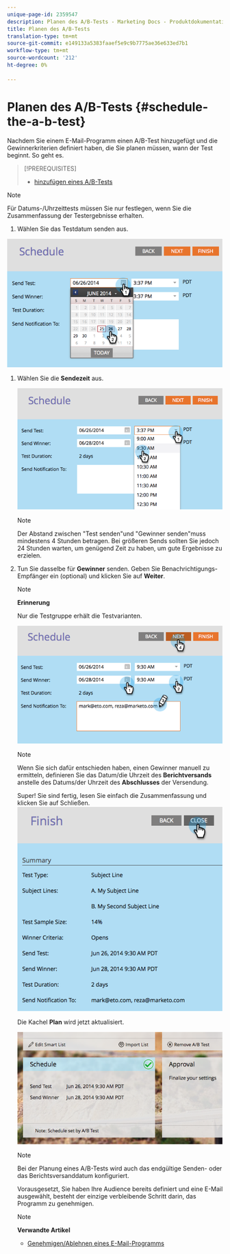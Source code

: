 ```yaml
---
unique-page-id: 2359547
description: Planen des A/B-Tests - Marketing Docs - Produktdokumentation
title: Planen des A/B-Tests
translation-type: tm+mt
source-git-commit: e149133a5383faaef5e9c9b7775ae36e633ed7b1
workflow-type: tm+mt
source-wordcount: '212'
ht-degree: 0%

---
```



# Planen des A/B-Tests {#schedule-the-a-b-test}

Nachdem Sie einem E-Mail-Programm einen A/B-Test hinzugefügt und die Gewinnerkriterien definiert haben, die Sie planen müssen, wann der Test beginnt. So geht es.

>[!PREREQUISITES]
>
>* [hinzufügen eines A/B-Tests](add-an-a-b-test.md)

>



>[!NOTE]
>
>Für Datums-/Uhrzeittests müssen Sie nur festlegen, wenn Sie die Zusammenfassung der Testergebnisse erhalten.

1. Wählen Sie das Testdatum senden aus.

![](assets/image2014-9-12-15-3a59-3a54.png)

1. Wählen Sie die **Sendezeit** aus.

   ![](assets/image2014-9-12-16-3a0-3a2.png)

   >[!NOTE]
   >
   >Der Abstand zwischen &quot;Test senden&quot;und &quot;Gewinner senden&quot;muss mindestens 4 Stunden betragen. Bei größeren Sends sollten Sie jedoch 24 Stunden warten, um genügend Zeit zu haben, um gute Ergebnisse zu erzielen.

1. Tun Sie dasselbe für **Gewinner** senden. Geben Sie Benachrichtigungs-Empfänger ein (optional) und klicken Sie auf **Weiter**.

   >[!NOTE]
   >
   >**Erinnerung**
   >
   >
   >Nur die Testgruppe erhält die Testvarianten.

   ![](assets/image2014-9-12-16-3a0-3a12.png)

   >[!NOTE]
   >
   >Wenn Sie sich dafür entschieden haben, einen Gewinner manuell zu ermitteln, definieren Sie das Datum/die Uhrzeit des **Berichtversands** anstelle des Datums/der Uhrzeit des **Abschlusses** der Versendung.

   Super! Sie sind fertig, lesen Sie einfach die Zusammenfassung und klicken Sie auf Schließen.
   ![](assets/image2014-9-12-16-3a1-3a23.png)

   Die Kachel **Plan** wird jetzt aktualisiert.

   ![](assets/image2014-9-12-16-3a1-3a33.png)

   >[!NOTE]
   >
   >Bei der Planung eines A/B-Tests wird auch das endgültige Senden- oder das Berichtsversanddatum konfiguriert.

   Vorausgesetzt, Sie haben Ihre Audience bereits definiert und eine E-Mail ausgewählt, besteht der einzige verbleibende Schritt darin, das Programm zu genehmigen.

   >[!NOTE]
   >
   >**Verwandte Artikel**
   >
   >    
   >    
   >    * [Genehmigen/Ablehnen eines E-Mail-Programms](../../../../../product-docs/email-marketing/email-programs/email-program-actions/approve-unapprove-an-email-program.md)


